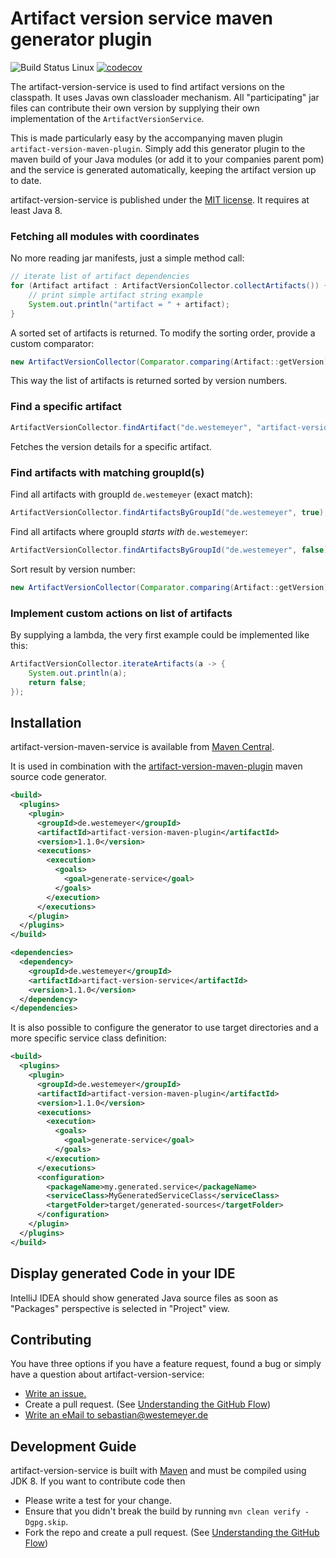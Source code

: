 # Artifact version service maven generator plugin

![Build Status Linux](https://github.com/swesteme/artifact-version-service/workflows/Java%20CI%20with%20Maven/badge.svg?branch=main) [![codecov](https://codecov.io/gh/swesteme/artifact-version-service/branch/main/graph/badge.svg?token=QTB0PSUS2X)](https://codecov.io/gh/swesteme/artifact-version-service)

The artifact-version-service is used to find artifact versions on the classpath. It uses Javas own classloader mechanism. All "participating" jar files can contribute their own version by supplying their own implementation of the `ArtifactVersionService`.

This is made particularly easy by the accompanying maven plugin `artifact-version-maven-plugin`. Simply add this generator plugin to the maven build of your Java modules (or add it to your companies parent pom) and the service is generated automatically, keeping the artifact version up to date.

artifact-version-service is published under the
[MIT license](http://opensource.org/licenses/MIT). It requires at least Java 8.

### Fetching all modules with coordinates
No more reading jar manifests, just a simple method call:

```java
// iterate list of artifact dependencies
for (Artifact artifact : ArtifactVersionCollector.collectArtifacts()) {
    // print simple artifact string example
    System.out.println("artifact = " + artifact);
}
```
A sorted set of artifacts is returned. To modify the sorting order, provide a custom comparator:
```java
new ArtifactVersionCollector(Comparator.comparing(Artifact::getVersion)).collect();
```
This way the list of artifacts is returned sorted by version numbers. 

### Find a specific artifact
```java
ArtifactVersionCollector.findArtifact("de.westemeyer", "artifact-version-service");
```
Fetches the version details for a specific artifact.

### Find artifacts with matching groupId(s)
Find all artifacts with groupId `de.westemeyer` (exact match):
```java
ArtifactVersionCollector.findArtifactsByGroupId("de.westemeyer", true);
```

Find all artifacts where groupId *starts with* `de.westemeyer`:
```java
ArtifactVersionCollector.findArtifactsByGroupId("de.westemeyer", false);
```

Sort result by version number:
```java
new ArtifactVersionCollector(Comparator.comparing(Artifact::getVersion)).artifactsByGroupId("de.", false);
```

### Implement custom actions on list of artifacts
By supplying a lambda, the very first example could be implemented like this:
```java
ArtifactVersionCollector.iterateArtifacts(a -> {
    System.out.println(a);
    return false;
});
```

## Installation

artifact-version-maven-service is available from
[Maven Central](https://search.maven.org/artifact/de.westemeyer/artifact-version-service).

It is used in combination with the [artifact-version-maven-plugin](https://github.com/swesteme/artifact-version-maven-plugin) maven source code generator.
```xml
<build>
  <plugins>
    <plugin>
      <groupId>de.westemeyer</groupId>
      <artifactId>artifact-version-maven-plugin</artifactId>
      <version>1.1.0</version>
      <executions>
        <execution>
          <goals>
            <goal>generate-service</goal>
          </goals>
        </execution>
      </executions>
    </plugin>
  </plugins>
</build>

<dependencies>
  <dependency>
    <groupId>de.westemeyer</groupId>
    <artifactId>artifact-version-service</artifactId>
    <version>1.1.0</version>
  </dependency>
</dependencies>
```

It is also possible to configure the generator to use target directories and a more specific service class definition:
```xml
<build>
  <plugins>
    <plugin>
      <groupId>de.westemeyer</groupId>
      <artifactId>artifact-version-maven-plugin</artifactId>
      <version>1.1.0</version>
      <executions>
        <execution>
          <goals>
            <goal>generate-service</goal>
          </goals>
        </execution>
      </executions>
      <configuration>
        <packageName>my.generated.service</packageName>
        <serviceClass>MyGeneratedServiceClass</serviceClass>
        <targetFolder>target/generated-sources</targetFolder>
      </configuration>
    </plugin>
  </plugins>
</build>
```

## Display generated Code in your IDE
IntelliJ IDEA should show generated Java source files as soon as "Packages" perspective is selected in "Project" view. 

## Contributing

You have three options if you have a feature request, found a bug or
simply have a question about artifact-version-service:

* [Write an issue.](https://github.com/swesteme/artifact-version-service/issues/new)
* Create a pull request. (See [Understanding the GitHub Flow](https://guides.github.com/introduction/flow/index.html))
* [Write an eMail to sebastian@westemeyer.de](mailto:sebastian@westemeyer.de)

## Development Guide

artifact-version-service is built with [Maven](http://maven.apache.org/) and must be
compiled using JDK 8. If you want to contribute code then

* Please write a test for your change.
* Ensure that you didn't break the build by running `mvn clean verify -Dgpg.skip`.
* Fork the repo and create a pull request. (See [Understanding the GitHub Flow](https://guides.github.com/introduction/flow/index.html))
